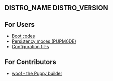 ## DISTRO_NAME DISTRO_VERSION

## For Users

- [Boot codes](boot-codes.md)
- [Persistency modes (PUPMODE)](persistency-modes.md)
- [Configuration files](configuration-files.md)

## For Contributors

- [woof - the Puppy builder](woof-CE.md)
